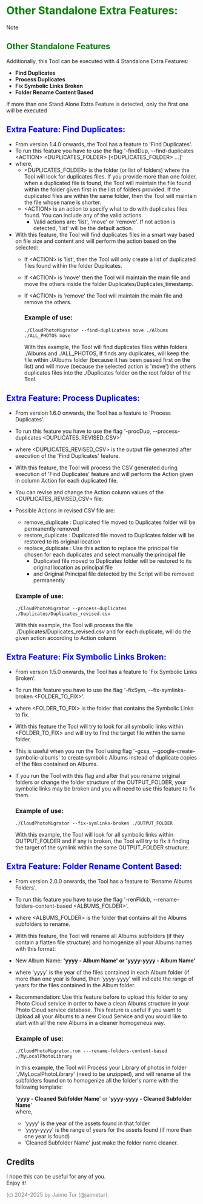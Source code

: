 # <span style="color:green">Other Standalone Extra Features:</span>

> [!NOTE]
> ## <span style="color:green">Other Standalone Features</span>
>Additionally, this Tool can be executed with 4 Standalone Extra Features: 
> 
> - **Find Duplicates** 
> - **Process Duplicates** 
> - **Fix Symbolic Links Broken** 
> - **Folder Rename Content Based** 
>
> If more than one Stand Alone Extra Feature is detected, only the first one will be executed



## <span style="color:blue">Extra Feature: Find Duplicates:</span>
- From version 1.4.0 onwards, the Tool has a feature to 'Find Duplicates'. 
- To run this feature you have to use the flag '-findDup, --find-duplicates \<ACTION> \<DUPLICATES_FOLDER> [\<DUPLICATES_FOLDER> ...]'
- where, 
    - \<DUPLICATES_FOLDER> is the folder (or list of folders) where the Tool will look for duplicates files. If you provide more than one folder, when a duplicated file is found, the Tool will maintain the file found within the folder given first in the list of folders provided. If the duplicated files are within the same folder, then the Tool will maintain the file whose name is shorter.
    - \<ACTION> is an action to specify what to do with duplicates files found. You can include any of the valid actions. 
      - Valid actions are: 'list', 'move' or 'remove'. If not action is detected, 'list' will be the default action.
- With this feature, the Tool will find duplicates files in a smart way based on file size and content and will perform the action based on the <ACTION> selected:
  - If \<ACTION> is 'list', then the Tool will only create a list of duplicated files found within the folder Duplicates. 
  - If \<ACTION> is 'move' then the Tool will maintain the main file and move the others inside the folder Duplicates/Duplicates_timestamp. 
  - If \<ACTION> is 'remove' the Tool will maintain the main file and remove the others.


    ### Example of use:
    ```
    ./CloudPhotoMigrator --find-duplicatess move ./Albums ./ALL_PHOTOS move
    ```
    With this example, the Tool will find duplicates files within folders ./Albums and ./ALL_PHOTOS,
    If finds any duplicates, will keep the file within ./Albums folder (because it has been passed first on the list)
    and will move (because the selected action is 'move') the others duplicates files into the ./Duplicates folder on the root folder of the Tool.


## <span style="color:blue">Extra Feature: Process Duplicates:</span>
- From version 1.6.0 onwards, the Tool has a feature to 'Process Duplicates'. 
- To run this feature you have to use the flag '-procDup, --process-duplicates <DUPLICATES_REVISED_CSV>'
- where <DUPLICATES_REVISED_CSV> is the output file generated after execution of the 'Find Duplicates' feature.
- With this feature, the Tool will process the CSV generated during execution of 'Find Duplicates' feature and will perform the Action given in column Action for each duplicated file.
- You can revise and change the Action column values of the <DUPLICATES_REVISED_CSV> file.
- Possible Actions in revised CSV file are:
    - remove_duplicate  : Duplicated file moved to Duplicates folder will be permanently removed
    - restore_duplicate : Duplicated file moved to Duplicates folder will be restored to its original location
    - replace_duplicate : Use this action to replace the principal file chosen for each duplicates and select manually the principal file
        - Duplicated file moved to Duplicates folder will be restored to its original location as principal file
        - and Original Principal file detected by the Script will be removed permanently

    ### Example of use:
    ```
    ./CloudPhotoMigrator --process-duplicates ./Duplicates/Duplicates_revised.csv
    ```
    With this example, the Tool will process the file ./Duplicates/Duplicates_revised.csv
    and for each duplicate, will do the given action according to Action column

## <span style="color:blue">Extra Feature: Fix Symbolic Links Broken:</span>
- From version 1.5.0 onwards, the Tool has a feature to 'Fix Symbolic Links Broken'. 
- To run this feature you have to use the flag '-fixSym, --fix-symlinks-broken <FOLDER_TO_FIX>'.
- where <FOLDER_TO_FIX> is the folder that contains the Symbolic Links to fix.
- With this feature the Tool will try to look for all symbolic links within <FOLDER_TO_FIX> and will try to find the target file within the same folder.
- This is useful when you run the Tool using flag '-gcsa, --google-create-symbolic-albums' to create symbolic Albums instead of duplicate copies of the files contained on Albums.
- If you run the Tool with this flag and after that you rename original folders or change the folder structure of the OUTPUT_FOLDER, your symbolic links may be broken and you will need to use this feature to fix them.

    ### Example of use:
    ```
    ./CloudPhotoMigrator --fix-symlinks-broken ./OUTPUT_FOLDER 
    ```
    With this example, the Tool will look for all symbolic links within OUTPUT_FOLDER and if any is broken,
    the Tool will try to fix it finding the target of the symlink within the same OUTPUT_FOLDER structure.


## <span style="color:blue">Extra Feature: Folder Rename Content Based:</span>
- From version 2.0.0 onwards, the Tool has a feature to 'Rename Albums Folders'.
- To run this feature you have to use the flag '-renFldcb, --rename-folders-content-based <ALBUMS_FOLDER>'.
- where <ALBUMS_FOLDER> is the folder that contains all the Albums subfolders to rename.
- With this feature, the Tool will rename all Albums subfolders (if they contain a flatten file structure) and homogenize all your Albums names with this format:  
- New Album Name: **'yyyy - Album Name' or 'yyyy-yyyy - Album Name'**  
- where 'yyyy' is the year of the files contained in each Album folder (if more than one year is found, then 'yyyy-yyyy' will indicate the range of years for the files contained in the Album folder.
- Recommendation: Use this feature before to upload this folder to any Photo Cloud service in order to have a clean Albums structure in your Photo Cloud service database.  This feature is useful if you want to Upload all your Albums to a new Cloud Service and you would like to start with all the new Albums in a cleaner homogeneus way.  

    ### Example of use:
    ```
    ./CloudPhotoMigrator.run ---rename-folders-content-based ./MyLocalPhotoLibrary
    ```
    In this example, the Tool will Process your Library of photos in folder './MyLocalPhotoLibrary' (need to be unzipped), and will rename all the subfolders found on to homogenize all the folder's name with the following template:   
    
    '**yyyy - Cleaned Subfolder Name**' or '**yyyy-yyyy - Cleaned Subfolder Name**'  
     where, 
    - 'yyyy' is the year of the assets found in that folder
    - 'yyyy-yyyy' is the range of years for the assets found (if more than one year is found)  
    - 'Cleaned Subfolder Name' just make the folder name cleaner.  


## Credits
I hope this can be useful for any of you.  
Enjoy it!

<span style="color:grey">(c) 2024-2025 by Jaime Tur (@jaimetur).</span>  

